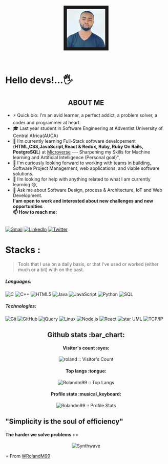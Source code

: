   
<p align ="center"><img src="screenshot.jpg" alt="drawing" width="120" border="10px" border-radius="20px"></p>
<br>

#  Hello devs!...🖐

<h2 align="center">ABOUT ME</h2>


   - ⚡ Quick bio: I'm an avid learner, a perfect addict, a problem solver, a coder and programmer at heart.
   - 🎓 Last year student in Software Engineering at Adventist University of Central Africa(AUCA)
   - 🌱 I’m currently learning Full-Stack software developement (**HTML,CSS,JavaScript,React & Redux, Ruby, Ruby On Rails, PostgreSQL**) at <a   
	     href="https://microverse.org">Microverse</a>  --- Sharpening my Skills for Machine learning and Artificial Intelligence (Personal goal)",
   - 👯 I'm curiously looking forward to working with teams in building, Software Project Management, web applications, and viable software solutions.
   - 🤔 I’m looking for help with anything related to what I am currently learning 😅,
   - 💬 Ask me about Software Design, process & Architecture, IoT and Web Development.<br>
  **I'am open to work and interested about new challenges and new opportunities<br>
	📫 How to reach me:**

<br>[![Gmail](https://img.shields.io/badge/-GMAIL-D14836?style=for-the-badge&logo=gmail&logoColor=white)](mailto:manfulmweze99@gmail.com)
[![LinkedIn](https://img.shields.io/badge/-LINKEDIN-0077B5?style=for-the-badge&logo=linkedin&logoColor=white)](https://www.linkedin.com/in/roland-n-mweze-8b1045189/)
[![Twitter](https://img.shields.io/badge/-TWITTER-0077B5?style=for-the-badge&logo=twitter&logoColor=white)](https://twitter.com/ManfulMwez)

# Stacks :
>Tools that I use on a daily basis, or that I've used or worked (either much or a bit) with on the past.
##### Languages:

![C](https://img.shields.io/badge/-C-000000?style=flat&logo=c)
![C++](https://img.shields.io/badge/-C++-000000?style=flat&logo=c%2B%2B)
![HTML5](https://img.shields.io/badge/-HTML5-000000?style=flat&logo=html5)
![Java](https://img.shields.io/badge/-Java-000000?style=flat&logo=java)
![JavaScript](https://img.shields.io/badge/-JavaScript-000000?style=flat&logo=javascript)
![Python](https://img.shields.io/badge/-Python-000000?style=flat&logo=python)
![SQL](https://img.shields.io/badge/-SQL-000000?style=flat&logo=postgresql)

##### Technologies:

![Git](https://img.shields.io/badge/-Git-222222?style=flat&logo=git&logoColor=F05032)
![GitHub](https://img.shields.io/badge/-GitHub-222222?style=flat&logo=github&logoColor=181717)
![jQuery](https://img.shields.io/badge/-jQuery-222222?style=flat&logo=jQuery&logoColor=0769AD)
![Linux](https://img.shields.io/badge/-Linux-222222?style=flat&logo=linux&logoColor=FCC624)
![Node.js](https://img.shields.io/badge/-Node.js-222222?style=flat&logo=node.js&logoColor=339933)
![React](https://img.shields.io/badge/-React-222222?style=flat&logo=React&logoColor=61DAFB)
![star UML](https://img.shields.io/badge/-starUML-222222?style=flat&logo=&logoColor=6DB33F)
![TCP/IP](https://img.shields.io/badge/-TCP/IP-222222?style=flat&logo=cisco&logoColor=white)


<h2 align="center">Github stats :bar_chart:</h2>

<h4 align="center">Visitor's count :eyes:</h4>

<p align="center"><img src="https://profile-counter.glitch.me/{rolandm99}/count.svg" alt="roland :: Visitor's Count" /></p>

<h4 align="center">Top langs :tongue:</h4>

<p align="center"><img src="https://github-readme-stats.vercel.app/api/top-langs/?username=rolandm99&langs_count=10&theme=tokyonight&layout=compact" alt="Rolandm99 :: Top Langs" /></p>

<h4 align="center">Profile stats :musical_keyboard:</h4>

<p align="center"><img src="https://github-readme-stats.vercel.app/api?username=rolandm99&show_icons=true&theme=synthwave" alt="Rolandm99 :: Profile Stats" /></p>

  ## "Simplicity is the soul of efficiency" <br>  
   #### The harder we solve problems ++
<p align="center"><img src="https://thumbs.gfycat.com/GoodnaturedFondGaur-size_restricted.gif" alt="Synthwave" height="300" width="400"></p>

⭐️ From [@RolandM99](https://github.com/rolandm99)
  
